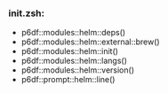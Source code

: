 ### init.zsh:
- p6df::modules::helm::deps()
- p6df::modules::helm::external::brew()
- p6df::modules::helm::init()
- p6df::modules::helm::langs()
- p6df::modules::helm::version()
- p6df::prompt::helm::line()

